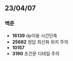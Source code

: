 ## 23/04/07

### 백준

- **16139** dp이용 시간단축
- **25682** 정답 최신화 위치 주의
- **10157**
- **3190** 조건문 디테일 주의
